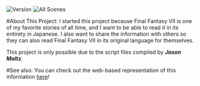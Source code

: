 ![Version](https://img.shields.io/github/package-json/v/nowotato/final-fantasy-vii-catalog?style=for-the-badge)
![All Scenes](https://img.shields.io/github/milestones/progress-percent/nowotato/final-fantasy-vii-catalog/1?label=script-completion&style=for-the-badge)

#About This Project:
I started this project because Final Fantasy VII is one of my favorite stories of all time, and I want to be able to read it in its entirety in Japanese.
I also want to share the information with others so they can also read Final Fantasy VII in its original language for themselves.

This project is only possible due to the script files compiled by ***Jason Maltz***.

#See also:
You can check out the web-based representation of this information [here](https://nowotato.github.io/final-fantasy-vii-catalog/)!
